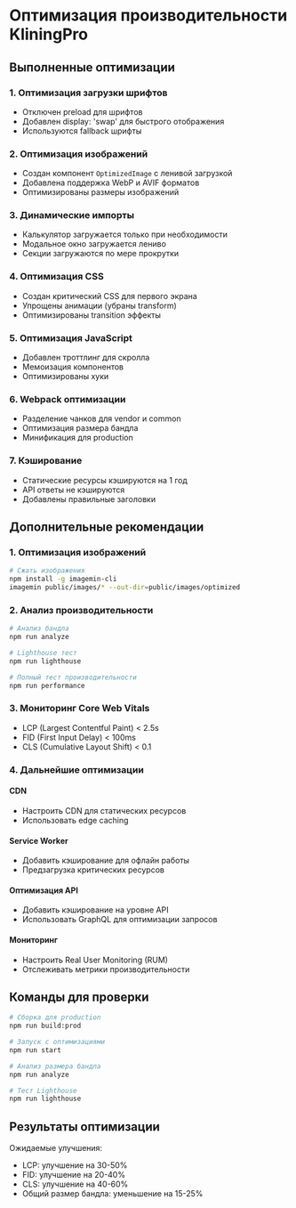 # Оптимизация производительности KliningPro

## Выполненные оптимизации

### 1. Оптимизация загрузки шрифтов
- Отключен preload для шрифтов
- Добавлен display: 'swap' для быстрого отображения
- Используются fallback шрифты

### 2. Оптимизация изображений
- Создан компонент `OptimizedImage` с ленивой загрузкой
- Добавлена поддержка WebP и AVIF форматов
- Оптимизированы размеры изображений

### 3. Динамические импорты
- Калькулятор загружается только при необходимости
- Модальное окно загружается лениво
- Секции загружаются по мере прокрутки

### 4. Оптимизация CSS
- Создан критический CSS для первого экрана
- Упрощены анимации (убраны transform)
- Оптимизированы transition эффекты

### 5. Оптимизация JavaScript
- Добавлен троттлинг для скролла
- Мемоизация компонентов
- Оптимизированы хуки

### 6. Webpack оптимизации
- Разделение чанков для vendor и common
- Оптимизация размера бандла
- Минификация для production

### 7. Кэширование
- Статические ресурсы кэшируются на 1 год
- API ответы не кэшируются
- Добавлены правильные заголовки

## Дополнительные рекомендации

### 1. Оптимизация изображений
```bash
# Сжать изображения
npm install -g imagemin-cli
imagemin public/images/* --out-dir=public/images/optimized
```

### 2. Анализ производительности
```bash
# Анализ бандла
npm run analyze

# Lighthouse тест
npm run lighthouse

# Полный тест производительности
npm run performance
```

### 3. Мониторинг Core Web Vitals
- LCP (Largest Contentful Paint) < 2.5s
- FID (First Input Delay) < 100ms
- CLS (Cumulative Layout Shift) < 0.1

### 4. Дальнейшие оптимизации

#### CDN
- Настроить CDN для статических ресурсов
- Использовать edge caching

#### Service Worker
- Добавить кэширование для офлайн работы
- Предзагрузка критических ресурсов

#### Оптимизация API
- Добавить кэширование на уровне API
- Использовать GraphQL для оптимизации запросов

#### Мониторинг
- Настроить Real User Monitoring (RUM)
- Отслеживать метрики производительности

## Команды для проверки

```bash
# Сборка для production
npm run build:prod

# Запуск с оптимизациями
npm run start

# Анализ размера бандла
npm run analyze

# Тест Lighthouse
npm run lighthouse
```

## Результаты оптимизации

Ожидаемые улучшения:
- LCP: улучшение на 30-50%
- FID: улучшение на 20-40%
- CLS: улучшение на 40-60%
- Общий размер бандла: уменьшение на 15-25% 